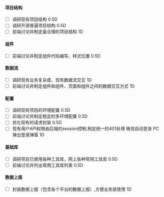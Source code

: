 #### 项目结构

* [ ] 调研现有项目结构 0.5D
* [ ] 调研开源普遍项目结构 0.5D
* [ ] 前端讨论并制定最合理的项目结构 1D

#### 组件

* [ ] 前端讨论并制定组件代码编写、样式位置 0.5D

#### 数据流

* [ ] 调研现有业务复杂度、现有数据流交互 1D
* [ ] 前端讨论并制定组件和组件、页面和组件之间的数据交互方式 1D

#### 配置

* [ ] 调研现有项目的环境配置 0.5D
* [ ] 前端讨论并制定稳定的多环境配置 0.5D
* [ ] 优化现有的请求封装 0.5D
* [ ] 现有用户API权限由后端的session控制,制定统一的401处理 微信自动登录 PC弹出登录弹窗 1D

#### 基础库

* [ ] 调研项目已使用各种工具库，网上各种常用工具库 0.5D
* [ ] 前端讨论并列出常用工具库列表 0.5D

#### 数据上报

* [ ] 封装数据上报（包含各个平台的数据上报）,方便业务层使用 1D
